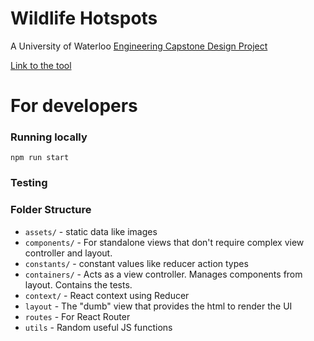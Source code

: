 # Wildlife Hotspots

A University of Waterloo [Engineering Capstone Design Project](https://uwaterloo.ca/capstone-design/)

[Link to the tool](http://uwaterloo-wildlife-modeling.web.app/)

# For developers

### Running locally

`npm run start`

### Testing

### Folder Structure

- `assets/` - static data like images
- `components/` - For standalone views that don't require complex view controller and layout.
- `constants/` - constant values like reducer action types
- `containers/` - Acts as a view controller. Manages components from layout. Contains the tests.
- `context/` - React context using Reducer
- `layout` - The "dumb" view that provides the html to render the UI
- `routes` - For React Router
- `utils` - Random useful JS functions
